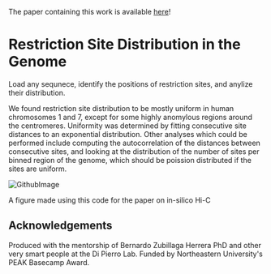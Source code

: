 The paper containing this work is available [here](https://www.researchgate.net/publication/391446652_Understanding_the_physical_processes_behind_DNA-DNA_proximity_ligation_assays)!

# Restriction Site Distribution in the Genome
Load any sequnece, identify the positions of restriction sites, and anylize their distribution. 

We found restriction site distribution to be mostly uniform in human chromosomes 1 and 7, except for some highly anomylous regions around the centromeres. Uniformity was determined by fitting consecutive site distances to an exponential distribution. Other analyses which could be performed include computing the autocorrelation of the distances between consecutive sites, and looking at the distribution of the number of sites per binned region of the genome, which should be poission distributed if the sites are uniform.


![GithubImage](https://github.com/user-attachments/assets/435023a5-941e-4fd8-b0ca-c74bd9b71e25)

A figure made using this code for the paper on in-silico Hi-C

<h2> Acknowledgements </h2>
Produced with the mentorship of Bernardo Zubillaga Herrera PhD and other very smart people at the Di Pierro Lab. Funded by Northeastern University's PEAK Basecamp Award.
<br></br>
